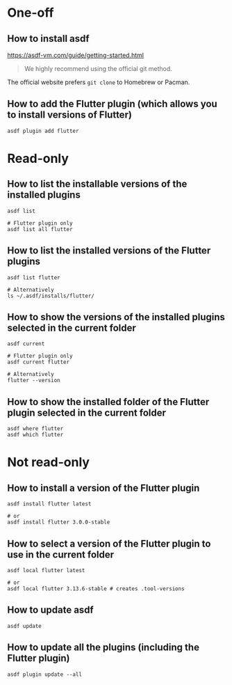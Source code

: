 # One-off
## How to install asdf
https://asdf-vm.com/guide/getting-started.html

> We highly recommend using the official git method.

The official website prefers `git clone` to Homebrew or Pacman.

## How to add the Flutter plugin (which allows you to install versions of Flutter)
```shell
asdf plugin add flutter
```

# Read-only
## How to list the installable versions of the installed plugins
```shell
asdf list

# Flutter plugin only
asdf list all flutter
```

## How to list the installed versions of the Flutter plugins
```shell
asdf list flutter

# Alternatively
ls ~/.asdf/installs/flutter/
```

## How to show the versions of the installed plugins selected in the current folder
```shell
asdf current

# Flutter plugin only
asdf current flutter

# Alternatively
flutter --version
```

## How to show the installed folder of the Flutter plugin selected in the current folder
```shell
asdf where flutter
asdf which flutter
```

# Not read-only
## How to install a version of the Flutter plugin
```shell
asdf install flutter latest

# or
asdf install flutter 3.0.0-stable
```

## How to select a version of the Flutter plugin to use in the current folder
```shell
asdf local flutter latest

# or
asdf local flutter 3.13.6-stable # creates .tool-versions
```

## How to update asdf
```shell
asdf update
```

## How to update all the plugins (including the Flutter plugin)
```shell
asdf plugin update --all
```
